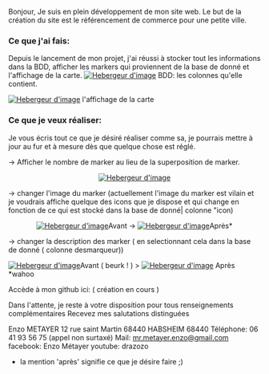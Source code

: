 Bonjour,
Je suis en plein développement de mon site web. 
Le but de la création du site est le référencement de commerce pour une petite ville. 


### Ce que j'ai fais: 
Depuis le lancement de mon projet, j'ai réussi à stocker tout les informations dans la BDD, afficher les markers qui proviennent de la base de donné et l'affichage de la carte. 
<a target="_blank" href="http://www.hostingpics.net" title="Hebergeur d'image"><img src="https://img15.hostingpics.net/pics/885374421.png" border="0" alt="Hebergeur d'image" /></a>
BDD: les colonnes qu'elle contient. 

<a target="_blank" href="http://www.hostingpics.net" title="Hebergeur d'image"><img src="https://img15.hostingpics.net/pics/653408232.png" border="0" alt="Hebergeur d'image" /></a>
l'affichage de la carte
### Ce que je veux réaliser:
Je vous écris tout ce que je désiré réaliser comme sa, je pourrais mettre à jour au fur et à mesure dès que quelque chose est réglé. 

-> Afficher le nombre de marker au lieu de la superposition de marker. 

<center><a target="_blank" href="http://www.hostingpics.net" title="Hebergeur d'image"><img src="https://img15.hostingpics.net/pics/387626963.png" border="0" alt="Hebergeur d'image" /></a></center>

-> changer l'image du marker (actuellement l'image du marker est vilain et je voudrais affiche quelque des icons que je dispose et qui change en fonction de ce qui est stocké dans la base de donné| colonne "icon) 
<center>
<a target="_blank" href="http://www.hostingpics.net" title="Hebergeur d'image"><img src="https://img15.hostingpics.net/pics/918274594.png" border="0" alt="Hebergeur d'image" /></a>Avant -> <a target="_blank" href="http://www.hostingpics.net" title="Hebergeur d'image"><img src="https://img15.hostingpics.net/pics/850486685.png" border="0" alt="Hebergeur d'image" /></a>Après*</center>

-> changer la description des marker ( en selectionnant cela dans la base de donné ( colonne desmarqueur))

<a target="_blank" href="http://www.hostingpics.net" title="Hebergeur d'image"><img src="https://img15.hostingpics.net/pics/484666997.png" border="0" alt="Hebergeur d'image" /></a>Avant ( beurk ! ) > <a target="_blank" href="http://www.hostingpics.net" title="Hebergeur d'image"><img src="https://img15.hostingpics.net/pics/524530926.png" border="0" alt="Hebergeur d'image" /></a> Après *wahoo 


Accède à mon github ici: ( création en cours )

Dans l'attente, je reste à votre disposition pour tous renseignements complémentaires
Recevez mes salutations distinguées

Enzo METAYER 
12 rue saint Martin 
68440 HABSHEIM 68440 
Téléphone: 06 41 93 56 75 (appel non surtaxé)
Mail:  mr.metayer.enzo@gmail.com
facebook: Enzo Métayer
youtube: drazozo


* la mention 'après' signifie ce que je désire faire ;) 





